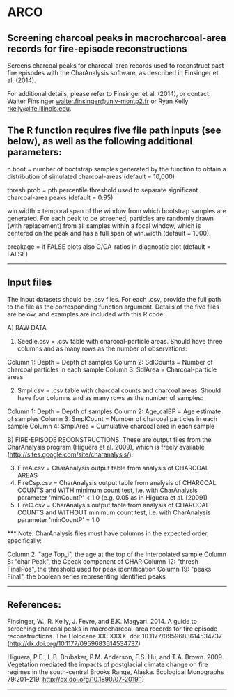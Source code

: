 ARCO
====

Screening charcoal peaks in macrocharcoal-area records for fire-episode reconstructions
---
Screens charcoal peaks for charcoal-area records used to reconstruct past fire episodes with the CharAnalysis software, as described in Finsinger et al. (2014). 
 
For additional details, please refer to Finsinger et al. (2014), or contact: 
Walter Finsinger <walter.finsinger@univ-montp2.fr> or 
Ryan Kelly <rkelly@life.illinois.edu>. 
 
 
The R function requires five file path inputs (see below), as well as the following additional parameters: 
---
n.boot = number of bootstrap samples generated by the function to obtain a distribution of simulated charcoal-areas (default = 10,000) 
 
thresh.prob = pth percentile threshold used to separate significant charcoal-area peaks (default = 0.95) 

win.width = temporal span of the window from which bootstrap samples are generated. For each peak to be screened, particles are randomly drawn (with replacement) from all samples within a focal window, which is centered on the peak and has a full span of win.width (default = 1000).

breakage = if FALSE plots also C/CA-ratios in diagnostic plot (default = FALSE) 
 
----------------------------------------------------------------------------------------
Input files
--
The input datasets should be .csv files.
For each .csv, provide the full path to the file as the corresponding function argument. Details of the five files are below, and examples are included with this R code: 
 
A) RAW DATA
1. Seedle.csv = .csv table with charcoal-particle areas. Should have three columns and as many rows as the number of observations: 
 
Column 1: Depth = Depth of samples 
Column 2: SdlCounts = Number of charcoal particles in each sample 
Column 3: SdlArea = Charcoal-particle areas 
 
2. Smpl.csv = .csv table with charcoal counts and charcoal areas. Should have four columns and as many rows as the number of samples: 
 
Column 1: Depth = Depth of samples 
Column 2: Age_calBP = Age estimate of samples 
Column 3: SmplCount = Number of charcoal particles in each sample 
Column 4: SmplArea = Cumulative charcoal area in each sample 
 
B) FIRE-EPISODE RECONSTRUCTIONS. 
These are output files from the CharAnalysis program (Higuera et al. 2009), which is freely available (http://sites.google.com/site/charanalysis/). 
 
3. FireA.csv = CharAnalysis output table from analysis of CHARCOAL AREAS 
4. FireCsp.csv = CharAnalysis output table from analysis of CHARCOAL COUNTS and WITH minimum count test, i.e. with CharAnalysis parameter 'minCountP' < 1.0 (e.g. 0.05 as in Higuera et al. [2009]) 
4. FireC.csv = CharAnalysis output table from analysis of CHARCOAL COUNTS and WITHOUT minimum count test, i.e. with CharAnalysis parameter 'minCountP' = 1.0 
 
*** Note: CharAnalysis files must have columns in the expected order, specifically: 
 
Column 2: "age Top_i", the age at the top of the interpolated sample 
Column 8: "char Peak", the Cpeak component of CHAR 
Column 12: "thresh FinalPos", the threshold used for peak identification 
Column 19: "peaks Final", the boolean series representing identified peaks 
 
----------------------------------------------------------------------------------------
 
References: 
-
Finsinger, W., R. Kelly, J. Fevre, and E.K. Magyari. 2014. A guide to screening charcoal peaks in macrocharcoal-area records for fire episode reconstructions. The Holocene XX: XXXX. doi: 10.1177/0959683614534737 (http://dx.doi.org/10.1177/0959683614534737)
 
Higuera, P.E., L.B. Brubaker, P.M. Anderson, F.S. Hu, and T.A. Brown. 2009. Vegetation mediated the impacts of postglacial climate change on fire regimes in the south-central Brooks Range, Alaska. Ecological Monographs 79:201–219. http://dx.doi.org/10.1890/07-2019.1)
 
----------------------------------------------------------------------------------------
